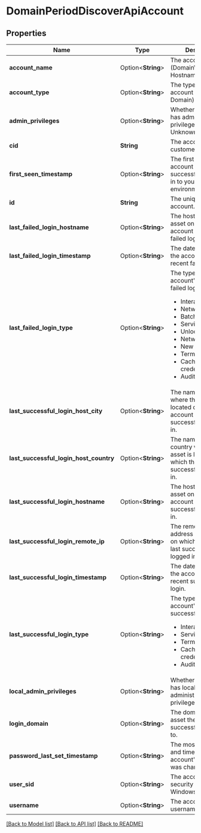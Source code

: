 # DomainPeriodDiscoverApiAccount

## Properties

Name | Type | Description | Notes
------------ | ------------- | ------------- | -------------
**account_name** | Option<**String**> | The account's name (Domain\\Username or Hostname\\Username). | [optional]
**account_type** | Option<**String**> | The type of the account (Local or Domain). | [optional]
**admin_privileges** | Option<**String**> | Whether the account has administrator privileges (Yes, No, or Unknown). | [optional]
**cid** | **String** | The account's customer ID. |
**first_seen_timestamp** | Option<**String**> | The first time the account was seen successfully logging in to your environment. | [optional]
**id** | **String** | The unique ID of the account. |
**last_failed_login_hostname** | Option<**String**> | The hostname of the asset on which the account last made a failed login. | [optional]
**last_failed_login_timestamp** | Option<**String**> | The date and time of the account's most recent failed login. | [optional]
**last_failed_login_type** | Option<**String**> | The type of the account's most recent failed login. <ul><li>Interactive</li><li>Network</li><li>Batch</li><li>Service</li><li>Unlock</li><li>Network cleartext</li><li>New credentials</li><li>Terminal server</li><li>Cached credentials</li><li>Auditing</li></ul> | [optional]
**last_successful_login_host_city** | Option<**String**> | The name of the city where the asset is located on which the account last successfully logged in. | [optional]
**last_successful_login_host_country** | Option<**String**> | The name of the country where the asset is located on which the account last successfully logged in. | [optional]
**last_successful_login_hostname** | Option<**String**> | The hostname of the asset on which the account last successfully logged in. | [optional]
**last_successful_login_remote_ip** | Option<**String**> | The remote IP address of the asset on which the account last successfully logged in. | [optional]
**last_successful_login_timestamp** | Option<**String**> | The date and time of the account's most recent successful login. | [optional]
**last_successful_login_type** | Option<**String**> | The type of the account's most recent successful login. <ul><li>Interactive</li><li>Service</li><li>Terminal server</li><li>Cached credentials</li><li>Auditing</li></ul> | [optional]
**local_admin_privileges** | Option<**String**> | Whether the account has local administrator privileges (Yes, No). | [optional]
**login_domain** | Option<**String**> | The domain of the asset the account successfully logged in to. | [optional]
**password_last_set_timestamp** | Option<**String**> | The most recent date and time the account's password was changed. | [optional]
**user_sid** | Option<**String**> | The account's security identifier on Windows assets. | [optional]
**username** | Option<**String**> | The account's username. | [optional]

[[Back to Model list]](./README.md#documentation-for-models) [[Back to API list]](./README.md#documentation-for-api-endpoints) [[Back to README]](../README.md)
